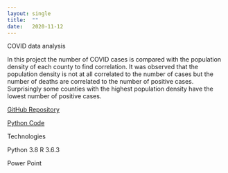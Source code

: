 ```yaml
---
layout: single
title:  ""
date:   2020-11-12
---
```


COVID data analysis

In this project the number of COVID cases is compared with the population density of each county to find correlation. It was observed that the population density is not at all correlated to the number of cases but the number of deaths are correlated to the number of positive cases. Surprisingly some counties with the highest population density have the lowest number of positive cases.

[GitHub Repository](https://github.com/databinary/CovidDataAnalysis)

[Python Code](https://github.com/databinary/CovidDataAnalysis/blob/master/Project%20Milestone%205.ipynb)

Technologies

Python 3.8
R 3.6.3 

Power Point

